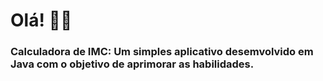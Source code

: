 ### <h1>Olá! 🖐🏼</h1>

<h3>Calculadora de IMC: Um simples aplicativo desemvolvido em Java com o objetivo de aprimorar as habilidades.</h3>
